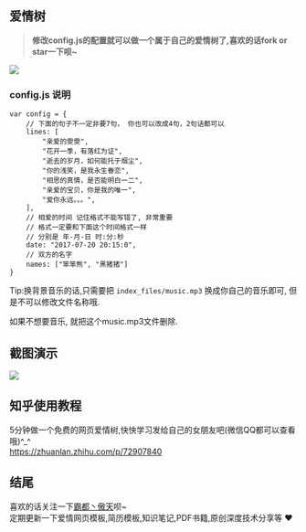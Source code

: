 ## 爱情树

> <b>修改config.js的配置就可以做一个属于自己的爱情树了,喜欢的话fork or star一下呗~</b>

<img src="https://github.com/AJLoveChina/loveBalloon/blob/master/static/github-star.png" />

### config.js 说明
```text
var config = {
    // 下面的句子不一定非要7句， 你也可以改成4句，2句话都可以
    lines: [
        "亲爱的雯雯",
        "花开一季，有落红为证",
        "逝去的岁月，如何能托于烟尘",
        "你的浅笑，是我永生眷恋",
        "相思的真情，是否能明白一二",
        "亲爱的宝贝，你是我的唯一",
        "爱你永远。。。",
    ],
    // 相爱的时间 记住格式不能写错了, 非常重要
    // 格式一定要和下面这个时间格式一样
    // 分别是 年-月-日 时:分:秒
    date: "2017-07-20 20:15:0",
    // 双方的名字
    names: ["笨笨熊", "黑猪猪"]
}
```

Tip:换背景音乐的话,只需要把 `index_files/music.mp3` 换成你自己的音乐即可, 但是不可以修改文件名称哦.

如果不想要音乐, 就把这个music.mp3文件删除.

## 截图演示
<img src="./index_files/love-tree.gif"/>

## 知乎使用教程
5分钟做一个免费的网页爱情树,快快学习发给自己的女朋友吧(微信QQ都可以查看哦)^_^ \
https://zhuanlan.zhihu.com/p/72907840 

## 结尾
喜欢的话关注一下[霸都丶傲天](https://github.com/ajlovechina)呗~  \
定期更新一下爱情网页模板,简历模板,知识笔记,PDF书籍,原创深度技术分享等 :heart:


